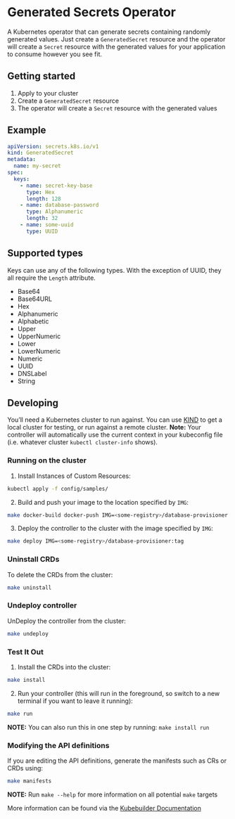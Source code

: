 # Generated Secrets Operator

A Kubernetes operator that can generate secrets containing randomly generated values. Just create a `GeneratedSecret` resource and the operator will create a `Secret` resource with the generated values for your application to consume however you see fit.

## Getting started

1. Apply to your cluster
2. Create a `GeneratedSecret` resource
3. The operator will create a `Secret` resource with the generated values

## Example

```yaml
apiVersion: secrets.k8s.io/v1
kind: GeneratedSecret
metadata:
  name: my-secret
spec:
  keys:
    - name: secret-key-base
      type: Hex
      length: 128
    - name: database-password
      type: Alphanumeric
      length: 32
    - name: some-uuid
      type: UUID
```

## Supported types

Keys can use any of the following types. With the exception of UUID, they all require the `Length` attribute.

- Base64
- Base64URL
- Hex
- Alphanumeric
- Alphabetic
- Upper
- UpperNumeric
- Lower
- LowerNumeric
- Numeric
- UUID
- DNSLabel
- String

## Developing

You’ll need a Kubernetes cluster to run against. You can use [KIND](https://sigs.k8s.io/kind) to get a local cluster for testing, or run against a remote cluster. **Note:** Your controller will automatically use the current context in your kubeconfig file (i.e. whatever cluster `kubectl cluster-info` shows).

### Running on the cluster

1. Install Instances of Custom Resources:

```sh
kubectl apply -f config/samples/
```

2. Build and push your image to the location specified by `IMG`:

```sh
make docker-build docker-push IMG=<some-registry>/database-provisioner:tag
```

3. Deploy the controller to the cluster with the image specified by `IMG`:

```sh
make deploy IMG=<some-registry>/database-provisioner:tag
```

### Uninstall CRDs

To delete the CRDs from the cluster:

```sh
make uninstall
```

### Undeploy controller

UnDeploy the controller from the cluster:

```sh
make undeploy
```

### Test It Out

1. Install the CRDs into the cluster:

```sh
make install
```

2. Run your controller (this will run in the foreground, so switch to a new terminal if you want to leave it running):

```sh
make run
```

**NOTE:** You can also run this in one step by running: `make install run`

### Modifying the API definitions

If you are editing the API definitions, generate the manifests such as CRs or CRDs using:

```sh
make manifests
```

**NOTE:** Run `make --help` for more information on all potential `make` targets

More information can be found via the [Kubebuilder Documentation](https://book.kubebuilder.io/introduction.html)
